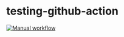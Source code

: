 # testing-github-action
[![Manual workflow](https://github.com/JulienBouchardIT/testing-github-action/actions/workflows/manual.yml/badge.svg)](https://github.com/JulienBouchardIT/testing-github-action/actions/workflows/manual.yml)
